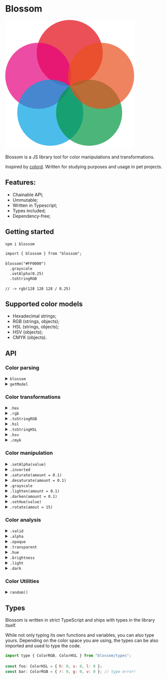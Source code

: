 # Blossom

![Blossom](assets/logo.svg)

Blossom is a JS library tool for color manipulations and transformations.

Inspired by [colord](https://github.com/omgovich/colord).
Written for studying purposes and usage in pet projects.

## Features:

- Chainable API;
- Ummutable;
- Written in Typescript;
- Types included;
- Dependency-free;

## Getting started

```
npm i blossom
```

```
import { blossom } from "blossom";

blossom("#FF0000")
  .grayscale
  .setAlpha(0.25)
  .toStringRGB

// -> rgb(128 128 128 / 0.25)
```

## Supported color models

- Hexadecimal strings;
- RGB (strings, objects);
- HSL (strings, objects);
- HSV (objects);
- CMYK (objects).

## API

### Color parsing

<details>
  <summary>
    <code>blossom</code>
  </summary>
  
  Parses the given input and creates a new Blossom instance.

  ```js
  import { blossom } from "blossom";

  // string input
  blossom("#ABC");
  blossom("#AABBCC");
  blossom("#ADCDEF12");
  blossom("rgb(100, 200, 255)");
  blossom("rgba(100, 200, 255, 0.5)");
  blossom("rgba(10% 20% 30% / 35%)");
  blossom("hsl(180, 78%, 87%)");
  blossom("hsla(180, 78%, 87%, 0.5)");
  blossom("hsla(180deg 78% 87% / 50%)");

  // object input
  blossom({ r: 12, g: 34, b: 56 });
  blossom({ r: 12, g: 34, b: 56, a: 1 });
  blossom({ h: 180, s: 50, l: 75 });
  blossom({ h: 180, s: 50, l: 75, a: 1 });
  blossom({ h: 180, s: 50, v: 65 });
  blossom({ h: 180, s: 50, v: 65, a: 1 });
  blossom({ c: 25, m: 50, k: 75, k: 100 });
  blossom({ c: 25, m: 50, k: 75, k: 100, a: 1 });
  ```
</details>

<details>
  <summary>
    <code>getModel</code>
  </summary>

  Parses a color and returns a color model name of the given input.

  ```js
    import { getModel } from "blossom";

    getModel("#ADC123"); // -> "hex"
    getModel({ r: 13, g: 237, b: 162 }); // -> "rgb"
    getModel("hsl(180deg 50% 50%)"); // -> "hsl"
    getModel("Hi!"); // -> null
  ```
</details>

### Color transformations

<details>
  <summary>
    <code>.hex</code>
  </summary>

  Returns the hexadecimal representation of a color.
  Outputs the modern `#RRGGBBAA` opacity syntax for transparent colors.

  ```js
  blossom("rgb(0, 255, 0)").hex; // -> "#00FF00"
  blossom({ h: 300, s: 100, l: 50 }).hex; // -> "#FF00FF"
  blossom({ r: 255, g: 255, b: 255, a: 0 }).hex; // -> "#FFFFFF00"
  ```
</details>

<details>
  <summary>
    <code>.rgb</code>
  </summary>

  Returns the RGB color model object of a color.

  ```js
  blossom("#ff0000").rgb; // -> { r: 255, g: 0, b: 0, a: 1 }
  blossom({ h: 180, s: 100, l: 50, a: 0.5 }).rgb; // -> { r: 0, g: 255, b: 255, a: 0.5 }
  ```
</details>

<details>
  <summary>
    <code>.toStringRGB</code>
  </summary>

  Returns the RGB color model string of a color.
  Outputs the modern whitespace syntax.

  ```js
  blossom("#ff0000").toStringRGB; // -> "rgb(255 0 0)"
  blossom({ h: 180, s: 100, l: 50, a: 0.5 }).toStringRGB; // -> "rgb(0 255 255 / 0.5)"
  ```
</details>

<details>
  <summary>
    <code>.hsl</code>
  </summary>

  Returns the HSL color space object of a color.

  ```js
  blossom("#ffff00").hsl; // -> { h: 60, s: 100, l: 50, a: 1 }
  blossom("rgba(0, 0, 255, 0.5)").hsl; // -> { h: 240, s: 100, l: 50, a: 0.5 }
  ```
</details>

<details>
  <summary>
    <code>.toStringHSL</code>
  </summary>

  Returns the HSL color space string of a color.
  Outputs the modern whitespace syntax.

  ```js
  blossom("#ffff00").toStringHSL; // -> "hsl(60deg 100% 50%)"
  blossom("rgba(0, 0, 255, 0.5)").toStringHSL; // -> "hsl(240deg 100% 50% / 0.5)"
  ```
</details>

<details>
  <summary>
    <code>.hsv</code>
  </summary>

  Returns the HSV color space object of a color.

  ```js
  blossom("#ffff00").hsv; // -> { h: 60, s: 100, v: 100, a: 1 }
  blossom("rgba(0, 255, 255, 0.5)").hsv; // -> { h: 180, s: 100, v: 100, a: 1 }
  ```
</details>


<details>
  <summary>
    <code>.cmyk</code>
  </summary>

  Returns the CMYK color space object of a color.

  ```js
  blossom("#fffff").cmyk; // -> { c: 0, m: 0, y: 0, k: 0, a: 1 }
  blossom("#555aaa").cmyk; // -> { c: 50, m: 47, y: 0, k: 33, a: 1 }
  ```
</details>

### Color manipulation

<details>
  <summary>
    <code>.setAlpha(value)</code>
  </summary>

  Changes the alpha channel value and returns a new `Blossom` instance.

  ```js
  blossom("rgb(0, 0, 0)")
    .setAlpha(0.5)
    .toStringRGB; // -> "rgb(0 0 0 / 0.5)"
  ```
</details>

<details>
  <summary>
    <code>.inverted</code>
  </summary>

  Creates a new `Blossom` instance with an inverted color.

  ```js
  blossom("#aabbcc")
    .inverted
    .hex; // -> "#554433"
  ```
</details>

<details>
  <summary>
    <code>.saturate(amount = 0.1)</code>
  </summary>

  Increases the HSL saturation of a color by the given amount.

  ```js
  blossom("#bf4040")
    .saturate(0.25)
    .hex; // -> "#df2020"

  blossom("hsl(0, 50%, 50%)")
    .saturate(0.5)
    .toStringHSL; // -> "hsl(0deg 100% 50%)"
  ```
</details>

<details>
  <summary>
    <code>.desaturate(amount = 0.1)</code>
  </summary>

  Decreases the HSL saturation of a color by the given amount.

  ```js
  blossom("#df2020")
    .saturate(0.25)
    .hex; // -> "#bf4040"

  blossom("hsl(0, 100%, 50%)")
    .saturate(0.5)
    .toStringHSL; // -> "hsl(0deg 50% 50%)"  
  ```
</details>

<details>
  <summary>
    <code>.grayscale</code>
  </summary>

  Creates a gray color with the same lightness as a source color.
  Same result as `.desaturate(1)`.

  ```js
  blossom("#bf4040")
    .grayscale
    .hex; // -> "#808080"

  blossom("hsl(0, 100%, 50%)")
    .grayscale
    .toStringHSL; // -> "hsl(0deg 0% 50%)"
  ```
</details>

<details>
  <summary>
    <code>.lighten(amount = 0.1)</code>
  </summary>

  Increases the HSL lightness of a color by the given amount.

  ```js
  blossom("#000000")
    .lighten(0.5)
    .hex; // -> "#808080"

  blossom("#223344")
    .lighten(0.3)
    .hex; // -> "#5580aa"

  blossom("hsl(0, 50%, 50%)")
    .lighten(0.5)
    .toStringHSL; // -> "hsl(0deg 50% 100%)"
  ```
</details>

<details>
  <summary>
    <code>.darken(amount = 0.1)</code>
  </summary>

  Decreases the HSL lightness of a color by the given amount.

  ```js
  blossom("#ffffff")
    .darken(0.5)
    .hex; // -> "#808080"

  blossom("#5580aa")
    .darken(0.3)
    .hex; // -> "#223344"

  blossom("hsl(0, 50%, 100%)")
    .lighten(0.5)
    .toStringHSL; // -> "hsl(0, 50%, 50%)"
  ```
</details>

<details>
  <summary>
    <code>.setHue(value)</code>
  </summary>

  Changes the hue value and returns a new `Blossom` instance.

  ```js
  blossom("hsl(90, 50%, 50%)")
    .setHue(180)
    .toStringHSL; // -> "hsl(180deg 50% 50%)"

  blossom("hsl(90, 50%, 50%)")
    .setHue(370)
    .toStringHSL; // -> "hsl(10deg 50% 50%)"
  ```
</details>

<details>
  <summary>
    <code>.rotate(amout = 15)</code>
  </summary>

  Increases the HSL hue value of a color by the given amount.

  ```js
  blossom("hsl(90, 50%, 50%)")
    .rotate(90)
    .toStringHSL; // -> "hsl(180deg 50% 50%)"

  blossom("hsl(90, 50%, 50%)")
    .rotate(-180)
    .toStringHSL; // -> "hsl(270deg 50% 50%)"
  ```
</details>

### Color analysis

<details>
  <summary>
    <code>.valid</code>
  </summary>

  Returns a boolean indicating whether or not an input has been parsed successfully.
  On unsuccess, color value defaults to black without error.

  ```js
  blossom("#FFF").valid; // -> true
  blossom("#NaN").valid; // -> false
  blossom("hello").valid; // -> false
  blossom({ r: 0, g: 0, b: 0 }).valid; // -> true
  blossom({ r: 0, g: 0, v: 0 }).valid; // -> false
  ```
</details>

<details>
  <summary>
    <code>.alpha</code>
  </summary>

  Returns an alpha channel value of the color.

  ```js
  blossom("#FFFFFF").alpha; // -> 1
  blossom("rgba(50 100 150 / 0.5)").alpha; // -> 0.5
  ```
</details>

<details>
  <summary>
    <code>.opaque</code>
  </summary>

  Returns a boolean indicating whether or not a color is opaque.

  ```js
  blossom("#FFFFFF").opaque; // -> true
  blossom("rgba(50 100 150 / 0.5)").opaque; // -> false
  ```
</details>

<details>
  <summary>
    <code>.transparent</code>
  </summary>

  Returns a boolean indicating whether or not a color is transparent.

  ```js
  blossom("#FFFFFF").transparent; // -> false
  blossom("rgba(50 100 150 / 0.5)").transparent; // -> true
  ```
</details>

<details>
  <summary>
    <code>.hue</code>
  </summary>

  Returns the Hue value of the number on the color wheel.

  ```js
  blossom("hsl(90deg 50% 50%)").hue; // -> 90
  blossom("hsl(-10deg 50% 50%)").hue; // -> 350
  ```
</details>

<details>
  <summary>
    <code>.brightness</code>
  </summary>

  Returns the brightness of a color in range [0; 1].
  The calculation logic is modified from [Web Content Accessibility Guidelines](https://www.w3.org/TR/AERT/#color-contrast).

  ```js
  blossom("#000000").brightness; // -> 0
  blossom("#808080").brightness; // -> 0.5
  blossom("#FFFFFF").brightness; // -> 1
  ```
</details>

<details>
  <summary>
    <code>.light</code>
  </summary>

  A Boolean indicator whether or not a color is light (brightness >= 0.5).

  ```js
  blossom("#000000").light; // -> false
  blossom("#808080").light; // -> true
  blossom("#FFFFFF").light; // -> true
  ```
</details>

<details>
  <summary>
    <code>.dark</code>
  </summary>

  A Boolean indicator whether or not a color is dark (brightness < 0.5).

  ```js
  blossom("#000000").dark; // -> true
  blossom("#808080").dark; // -> false
  blossom("#FFFFFF").dark; // -> false
  ```
</details>

### Color Utilities

<details>
  <summary>
    <code>random()</code>
  </summary>

  Creates new instance with a random color.

  ```js
  import { random } from "colord";

  random().hex; // -> "#01C8EC"
  random().setAlpha(0.5).rgb; // -> { r: 13, g: 237, b: 162, a: 0.5 }
  ```
</details>

## Types

Blossom is written in strict TypeScript and ships with types in the library itself.

While not only typing its own functions and variables, you can also type yours. Depending on the color space you are using, the types can be also imported and used to type the code.

```js
import type { ColorRGB, ColorHSL } from "blossom/types";

const foo: ColorHSL = { h: 0, s: 0, l: 0 };
const bar: ColorRGB = { r: 0, g: 0, v: 0 }; // type error!
```